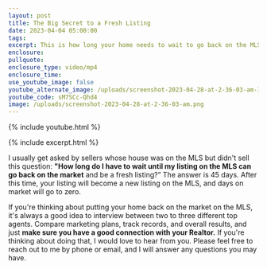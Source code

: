 ```yaml
---
layout: post
title: The Big Secret to a Fresh Listing
date: 2023-04-04 05:00:00
tags:
excerpt: This is how long your home needs to wait to go back on the MLS.
enclosure:
pullquote:
enclosure_type: video/mp4
enclosure_time:
use_youtube_image: false
youtube_alternate_image: /uploads/screenshot-2023-04-28-at-2-36-03-am-1.png
youtube_code: sM7SCc-Qhd4
image: /uploads/screenshot-2023-04-28-at-2-36-03-am.png
---
```

{% include youtube.html %}

{% include excerpt.html %}

I usually get asked by sellers whose house was on the MLS but didn't sell this question: **"How long do I have to wait until my listing on the MLS can go back on the market** and be a fresh listing?” The answer is 45 days. After this time, your listing will become a new listing on the MLS, and days on market will go to zero.

If you're thinking about putting your home back on the market on the MLS, it's always a good idea to interview between two to three different top agents. Compare marketing plans, track records, and overall results, and just **make sure you have a good connection with your Realtor.** If you're thinking about doing that, I would love to hear from you. Please feel free to reach out to me by phone or email, and I will answer any questions you may have.